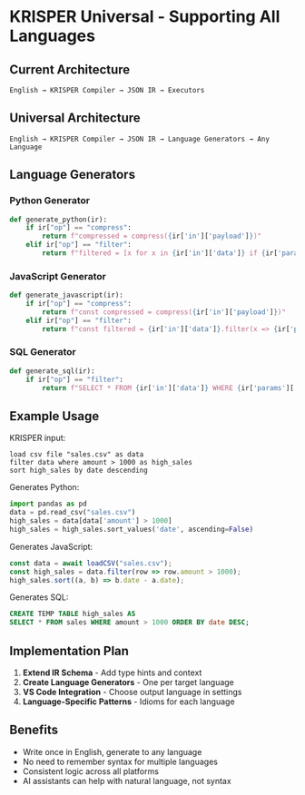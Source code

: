 # KRISPER Universal - Supporting All Languages

## Current Architecture
```
English → KRISPER Compiler → JSON IR → Executors
```

## Universal Architecture
```
English → KRISPER Compiler → JSON IR → Language Generators → Any Language
```

## Language Generators

### Python Generator
```python
def generate_python(ir):
    if ir["op"] == "compress":
        return f"compressed = compress({ir['in']['payload']})"
    elif ir["op"] == "filter":
        return f"filtered = [x for x in {ir['in']['data']} if {ir['params']['where']}]"
```

### JavaScript Generator
```python
def generate_javascript(ir):
    if ir["op"] == "compress":
        return f"const compressed = compress({ir['in']['payload']})"
    elif ir["op"] == "filter":
        return f"const filtered = {ir['in']['data']}.filter(x => {ir['params']['where']})"
```

### SQL Generator
```python
def generate_sql(ir):
    if ir["op"] == "filter":
        return f"SELECT * FROM {ir['in']['data']} WHERE {ir['params']['where']}"
```

## Example Usage

KRISPER input:
```
load csv file "sales.csv" as data
filter data where amount > 1000 as high_sales
sort high_sales by date descending
```

Generates Python:
```python
import pandas as pd
data = pd.read_csv("sales.csv")
high_sales = data[data['amount'] > 1000]
high_sales = high_sales.sort_values('date', ascending=False)
```

Generates JavaScript:
```javascript
const data = await loadCSV("sales.csv");
const high_sales = data.filter(row => row.amount > 1000);
high_sales.sort((a, b) => b.date - a.date);
```

Generates SQL:
```sql
CREATE TEMP TABLE high_sales AS
SELECT * FROM sales WHERE amount > 1000 ORDER BY date DESC;
```

## Implementation Plan

1. **Extend IR Schema** - Add type hints and context
2. **Create Language Generators** - One per target language
3. **VS Code Integration** - Choose output language in settings
4. **Language-Specific Patterns** - Idioms for each language

## Benefits

- Write once in English, generate to any language
- No need to remember syntax for multiple languages
- Consistent logic across all platforms
- AI assistants can help with natural language, not syntax